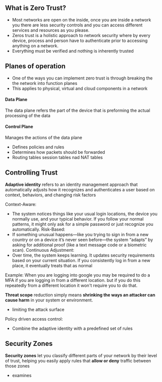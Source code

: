 ## What is Zero Trust?
- Most networks are open on the inside, once you are inside a network you there are less security controls and you can access different services and resources as you please. 
- Zeros trust is a holistic approach to network security where by every device, process and person have to authenticate prior to accessing anything on a network.
- Everything must be verified and nothing is inherently trusted 
## Planes of operation
- One of the ways you can implement zero trust is through breaking the the network into function planes 
- This applies to physical, virtual and cloud components in a network
#### Data Plane
The data plane refers the part of the device that is preforming the actual processing of the data 

  
#### Control Plane
Manages the actions of the data plane
- Defines policies and rules
- Determines how packets should be forwarded
- Routing tables session tables nad NAT tables

## Controlling Trust
**Adaptive identity** refers to an identity management approach that automatically adjusts how it recognizes and authenticates a user based on context, behaviors, and changing risk factors

Context-Aware:
- The system notices things like your usual login locations, the device you normally use, and your typical behavior. If you follow your normal patterns, it might only ask for a simple password or just recognize you automatically.
Risk-Based:
- If something unusual happens—like you trying to sign in from a new country or on a device it’s never seen before—the system “adapts” by asking for additional proof (like a text message code or a biometric scan).
Continuous Adjustment:
- Over time, the system keeps learning. It updates security requirements based on your current situation. If you consistently log in from a new place, it eventually treats that as normal

Example: 
When you are logging into google you may be required to do a MFA if you are logging in from a different location. but if you do this repeatedly from a different location it won't require you to do that.

**Threat scope** reduction simply means **shrinking the ways an attacker can cause harm** in your system or environment.
- limiting the attack surface 

Policy driven access control:
- Combine the adaptive identity with a predefined set of rules 
 

## Security Zones
**Security zones** let you classify different parts of your network by their level of trust, helping you easily apply rules that **allow or deny** traffic between those zones
- examines 